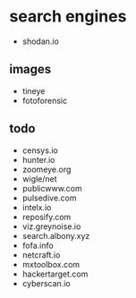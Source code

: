 # search engines

- shodan.io

## images
- tineye
- fotoforensic

## todo

- censys.io
- hunter.io
- zoomeye.org
- wigle/net
- publicwww.com
- pulsedive.com
- intelx.io
- reposify.com
- viz.greynoise.io
- search.albony.xyz
- fofa.info
- netcraft.io
- mxtoolbox.com
- hackertarget.com
- cyberscan.io


